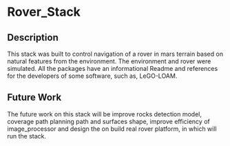 # Rover_Stack

## Description
This stack was built to control navigation of a rover in mars terrain based on natural features from the environment. The environment and rover were simulated. 
All the packages have an informational Readme and references for the developers of some software, such as, LeGO-LOAM.

## Future Work
The future work on this stack will be improve rocks detection model, coverage path planning path and surfaces shape, improve efficiency of image_processor and design the on build real rover platform, in which will run the stack.
